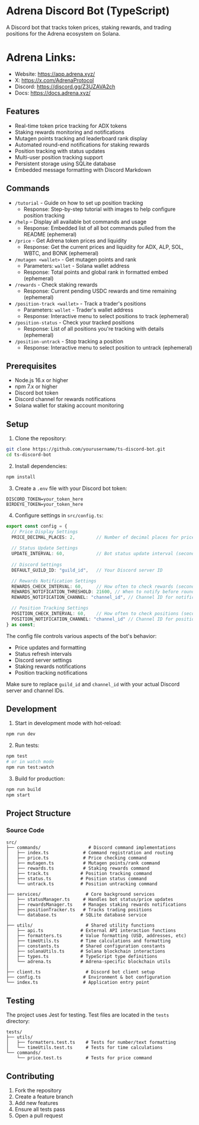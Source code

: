 # Adrena Discord Bot (TypeScript)

A Discord bot that tracks token prices, staking rewards, and trading positions for the Adrena ecosystem on Solana.

# Adrena Links:

- Website: https://app.adrena.xyz/
- X: https://x.com/AdrenaProtocol
- Discord: https://discord.gg/Z3UZAVA2ch
- Docs: https://docs.adrena.xyz/

## Features

- Real-time token price tracking for ADX tokens
- Staking rewards monitoring and notifications
- Mutagen points tracking and leaderboard rank display
- Automated round-end notifications for staking rewards
- Position tracking with status updates
- Multi-user position tracking support
- Persistent storage using SQLite database
- Embedded message formatting with Discord Markdown

## Commands
- `/tutorial` - Guide on how to set up position tracking
  - Response: Step-by-step tutorial with images to help configure position tracking
- `/help` – Display all available bot commands and usage
  - Response: Embedded list of all bot commands pulled from the README (ephemeral)
- `/price` - Get Adrena token prices and liquidity
  - Response: Get the current prices and liquidity for ADX, ALP, SOL, WBTC, and BONK (ephemeral)
- `/mutagen <wallet>` - Get mutagen points and rank
  - Parameters: `wallet` - Solana wallet address
  - Response: Total points and global rank in formatted embed (ephemeral)
- `/rewards` - Check staking rewards
  - Response: Current pending USDC rewards and time remaining (ephemeral)
- `/position-track <wallet>` - Track a trader's positions
  - Parameters: `wallet` - Trader's wallet address
  - Response: Interactive menu to select positions to track (ephemeral)
- `/position-status` - Check your tracked positions
  - Response: List of all positions you're tracking with details (ephemeral)
- `/position-untrack` - Stop tracking a position
  - Response: Interactive menu to select position to untrack (ephemeral)

## Prerequisites

- Node.js 16.x or higher
- npm 7.x or higher
- Discord bot token
- Discord channel for rewards notifications
- Solana wallet for staking account monitoring

## Setup

1. Clone the repository:
```bash
git clone https://github.com/yourusername/ts-discord-bot.git
cd ts-discord-bot
```

2. Install dependencies:
```bash
npm install
```

3. Create a `.env` file with your Discord bot token:
```env
DISCORD_TOKEN=your_token_here
BIRDEYE_TOKEN=your_token_here
```

4. Configure settings in `src/config.ts`:
```typescript
export const config = {
  // Price Display Settings
  PRICE_DECIMAL_PLACES: 2,        // Number of decimal places for price display
  
  // Status Update Settings
  UPDATE_INTERVAL: 60,            // Bot status update interval (seconds)
  
  // Discord Settings
  DEFAULT_GUILD_ID: "guild_id",   // Your Discord server ID

  // Rewards Notification Settings
  REWARDS_CHECK_INTERVAL: 60,     // How often to check rewards (seconds)
  REWARDS_NOTIFICATION_THRESHOLD: 21600, // When to notify before round end (6 hours in seconds)
  REWARDS_NOTIFICATION_CHANNEL: "channel_id", // Channel ID for notifications

  // Position Tracking Settings
  POSITION_CHECK_INTERVAL: 60,    // How often to check positions (seconds)
  POSITION_NOTIFICATION_CHANNEL: "channel_id" // Channel ID for position updates
} as const;
```

The config file controls various aspects of the bot's behavior:
- Price updates and formatting
- Status refresh intervals
- Discord server settings
- Staking rewards notifications
- Position tracking notifications

Make sure to replace `guild_id` and `channel_id` with your actual Discord server and channel IDs.

## Development

1. Start in development mode with hot-reload:
```bash
npm run dev
```

2. Run tests:
```bash
npm test
# or in watch mode
npm run test:watch
```

3. Build for production:
```bash
npm run build
npm start
```

## Project Structure

### Source Code
```
src/
├── commands/                  # Discord command implementations
│   ├── index.ts             # Command registration and routing
│   ├── price.ts             # Price checking command
│   ├── mutagen.ts           # Mutagen points/rank command
│   ├── rewards.ts           # Staking rewards command
│   ├── track.ts            # Position tracking command
│   ├── status.ts           # Position status command
│   └── untrack.ts          # Position untracking command
│
├── services/                 # Core background services
│   ├── statusManager.ts     # Handles bot status/price updates
│   ├── rewardsManager.ts    # Manages staking rewards notifications
│   ├── positionTracker.ts   # Tracks trading positions
│   └── database.ts         # SQLite database service
│
├── utils/                    # Shared utility functions
│   ├── api.ts              # External API interaction functions
│   ├── formatters.ts       # Value formatting (USD, addresses, etc)
│   ├── timeUtils.ts        # Time calculations and formatting
│   ├── constants.ts        # Shared configuration constants
│   ├── solanaUtils.ts      # Solana blockchain interactions
│   ├── types.ts            # TypeScript type definitions
│   └── adrena.ts           # Adrena-specific blockchain utils
│
├── client.ts                 # Discord bot client setup
├── config.ts                # Environment & bot configuration
└── index.ts                 # Application entry point
```

## Testing

The project uses Jest for testing. Test files are located in the `tests` directory:

```
tests/
├── utils/
│   ├── formatters.test.ts    # Tests for number/text formatting
│   └── timeUtils.test.ts     # Tests for time calculations
└── commands/
    └── price.test.ts         # Tests for price command
```

## Contributing

1. Fork the repository
2. Create a feature branch
3. Add new features
4. Ensure all tests pass
5. Open a pull request